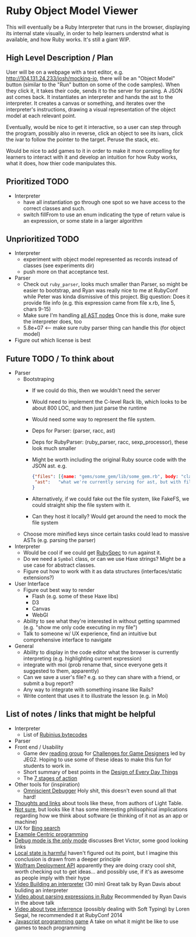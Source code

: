 Ruby Object Model Viewer
========================

This will eventually be a Ruby Interpreter that runs in the browser,
displaying its internal state visually, in order to help learners
understnd what is available, and how Ruby works.
It's still a giant WIP.


High Level Description / Plan
-----------------------------

User will be on a webpage with a text editor, e.g. http://104.131.24.233/josh/mocking-io,
there will be an "Object Model" button (similar to the "Run" button on some of the code samples).
When they click it, it takes their code, sends it to the server for parsing.
A JSON ast comes back. It instantiates an interpreter and hands the ast to the interpreter.
It creates a canvas or something, and iterates over the interpreter's instructions,
drawing a visual representation of the object model at each relevant point.

Eventually, would be nice to get it interactive, so a user can step through the program,
possibly also in reverse, click an object to see its ivars, click the ivar to follow
the pointer to the target. Peruse the stack, etc.

Would be nice to add games to it in order to make it more compelling for learners to
interact with it and develop an intuition for how Ruby works, what it does, how thier
code manipulates this.


Prioritized TODO
----------------

* Interpreter
  * have all instantiation go through one spot so we have access to the correct classes and such.
  * switch fillFrom to use an enum indicating the type of return value is an expression, or some state in a larger algorithm

Unprioritized TODO
------------------

* Interpreter
  * experiment with object model represented as records instead of classes (see experiments dir)
  * push more on that acceptance test.
* Parser
  * Check out `ruby_parser`, looks much smaller than Parser, so might be easier to bootstrap,
    and Ryan was really nice to me at RubyConf while Peter was kinda dismissive of this project.
    Big question: Does it provide file info (e.g. this expression came from file x.rb, line 5, chars 9-15)
  * Make sure I'm handling [all AST nodes](https://github.com/whitequark/parser/blob/master/doc/AST_FORMAT.md)
    Once this is done, make sure the interpreter does, too
  * 5.8e+07 <-- make sure ruby parser thing can handle this (for object model)
* Figure out which license is best



Future TODO / To think about
----------------------------

* Parser
  * Bootstraping
    * If we could do this, then we wouldn't need the server
    * Would need to implement the C-level Rack lib, which looks to be about 800 LOC, and then just parse the runtime
    * Would need some way to represent the file system.
    * Deps for Parser: (parser, racc, ast)
    * Deps for RubyParser: (ruby_parser, racc, sexp_processor), these look much smaller
    * Might be worth including the original Ruby source code with the JSON ast. e.g.

      ```json
      {"files": [{name: "gems/some_gem/lib/some_gem.rb", body: "class SomeGem\n  def some_method\n  end\nend"}],
       "ast":   "what we're currently serving for ast, but with file info that references the provided files"
      }
      ```
    * Alternatively, if we could fake out the file system, like FakeFS, we could straight ship the file system with it.
    * Can they host it locally? Would get around the need to mock the file system
  * Choose more minified keys since certain tasks could lead to massive ASTs (e.g. parsing the parser)
* Interpreter
  * Would be cool if we could get [RubySpec](https://github.com/rubyspec/rubyspec) to run against it.
  * Do we need a `Symbol` class, or can we use Haxe strings? Might be a use case for abstract classes.
  * Figure out how to work with it as data structures (interfaces/static extensions?)
* User Interface
  * Figure out best way to render
    * Flash (e.g. some of these Haxe libs)
    * D3
    * Canvas
    * WebGl
  * Ability to see what they're interested in without getting spammed (e.g. "show me only code executing in my file")
  * Talk to someone w/ UX experience, find an intuitive but comprehensive interface to navigate
* General
  * Ability to display in the code editor what the browser is currently interpreting (e.g. highlighting current expression)
  * integrate with moi (prob rename that, since everyone gets it suggested to them, apparently)
  * Can we save a user's file? e.g. so they can share with a friend, or submit a bug report?
  * Any way to integrate with something insane like Rails?
  * Write content that uses it to illustrate the lesson (e.g. in Moi)


List of notes / links that might be helpful
-------------------------------------------
* Interpreter
  * List of [Rubinius bytecodes](http://rubini.us/doc/en/virtual-machine/instructions/)
* Parser
* Front end / Usability
  * Game dev [reading group](https://groups.google.com/forum/#!topic/game-maker-study-group/TwGr9AQ_eQk) for [Challenges for Game Designers](http://www.amazon.com/dp/158450580X)
    led by JEG2. Hoping to use some of these ideas to make this fun for students to work in.
  * Short summary of best points in the [Design of Every Day Things](http://drhaswell.com/index.php/2012/08/book-review-the-design-of-everyday-things/)
  * The [7 stages of action](https://en.wikipedia.org/wiki/Seven_stages_of_action)
* Other tools for (inspiration)
  * [Omniscient Debugger](http://www.lambdacs.com/debugger/) Holy shit, this doesn't even sound all that hard!
* [Thoughts and links](http://lighttable.com/2014/05/16/pain-we-forgot/) about tools like these, from authors of Light Table.
* [Not sure](http://pchiusano.blogspot.com/2013/05/the-future-of-software-end-of-apps-and.html),
  but looks like it has some interesting philisophical implications regarding how we think about software (ie thinking of it not as an app or machine)
* UX for [Bing search](http://blogs.msdn.com/b/visualstudio/archive/2014/02/17/introducing-bing-code-search-for-c.aspx)
* [Example Centric programming](http://www.subtext-lang.org/OOPSLA04.pdf)
* [Debug mode is the only mode](http://gbracha.blogspot.com/2012/11/debug-mode-is-only-mode.html) discusses Bret Victor, some good looking links
* [Local state is harmful](http://scattered-thoughts.net/blog/2014/02/17/local-state-is-harmful/) haven't figured out its point, but I imagine this conclusion is  drawn from a deeper principle
* [Wolfram Deployment API](https://www.wolfram.com/universal-deployment-system/) apparently they are doing crazy cool shit, worth checking out to get ideas... and possibly use, if it's as awesome as people imply with their hype
* [Video Building an interpreter](http://www.confreaks.com/videos/2685-gogaruco2013-let-s-write-an-interpreter) (30 min) Great talk by Ryan Davis about buliding an interpreter
* [Video about parsing expressions in Ruby](http://confreaks.com/videos/582) Recommended by Ryan Davis in the above talk
* [Video about type inferrence](https://www.youtube.com/watch?v=AHAONhPchKA) (possibly dealing with Soft Typing) by Loren Segal, he recommended it at RubyConf 2014
* [Javascript programming game](http://alexnisnevich.github.io/untrusted/) A take on what it might be like to use games to teach programming
